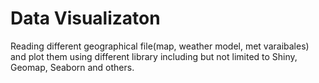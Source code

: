 # Data Visualizaton
Reading different geographical file(map, weather model, met varaibales) and plot them using different library including but not limited to Shiny, Geomap, Seaborn and others. 
